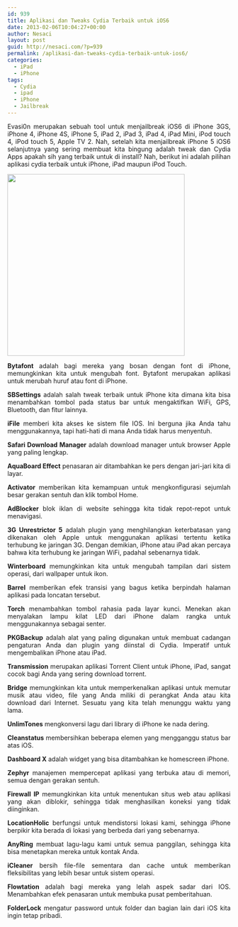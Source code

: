 ```yaml
---
id: 939
title: Aplikasi dan Tweaks Cydia Terbaik untuk iOS6
date: 2013-02-06T10:04:27+00:00
author: Nesaci
layout: post
guid: http://nesaci.com/?p=939
permalink: /aplikasi-dan-tweaks-cydia-terbaik-untuk-ios6/
categories:
  - iPad
  - iPhone
tags:
  - Cydia
  - ipad
  - iPhone
  - Jailbreak
---
```

<p style="text-align: justify;">
  Evasi0n merupakan sebuah tool untuk menjailbreak iOS6 di iPhone 3GS, iPhone 4, iPhone 4S, iPhone 5, iPad 2, iPad 3, iPad 4, iPad Mini, iPod touch 4, iPod touch 5, Apple TV 2. Nah, setelah kita menjailbreak iPhone 5 iOS6 selanjutnya yang sering membuat kita bingung adalah tweak dan Cydia Apps apakah sih yang terbaik untuk di install? Nah, berikut ini adalah pilihan aplikasi cydia terbaik untuk iPhone, iPad maupun iPod Touch.
</p>

<img loading="lazy" class="aligncenter" alt="" src="http://1.bp.blogspot.com/-Si77rsKCP5k/URHGtk_U7pI/AAAAAAAAB8Q/jz1FXm0FBOw/s1600/cydia_apps_iphone5.jpg" width="400" height="410" /> 

<p style="text-align: justify;">
  <strong>Bytafont</strong> adalah bagi mereka yang bosan dengan font di iPhone, memungkinkan kita untuk mengubah font. Bytafont merupakan aplikasi untuk merubah huruf atau font di iPhone.
</p>

<p style="text-align: justify;">
  <strong>SBSettings</strong> adalah salah tweak terbaik untuk iPhone kita dimana kita bisa menambahkan tombol pada status bar untuk mengaktifkan WiFi, GPS, Bluetooth, dan fitur lainnya.
</p>

<p style="text-align: justify;">
  <!--more-->
</p>

<p style="text-align: justify;">
  <strong>iFile</strong> memberi kita akses ke sistem file IOS. Ini berguna jika Anda tahu menggunakannya, tapi hati-hati di mana Anda tidak harus menyentuh.
</p>

<p style="text-align: justify;">
  <strong>Safari Download Manager</strong> adalah download manager untuk browser Apple yang paling lengkap.
</p>

<p style="text-align: justify;">
  <strong>AquaBoard Effect</strong> penasaran air ditambahkan ke pers dengan jari-jari kita di layar.
</p>

<p style="text-align: justify;">
  <strong>Activator</strong> memberikan kita kemampuan untuk mengkonfigurasi sejumlah besar gerakan sentuh dan klik tombol Home.
</p>

<p style="text-align: justify;">
  <strong>AdBlocker</strong> blok iklan di website sehingga kita tidak repot-repot untuk menavigasi.
</p>

<p style="text-align: justify;">
  <strong>3G Unrestrictor 5</strong> adalah plugin yang menghilangkan keterbatasan yang dikenakan oleh Apple untuk menggunakan aplikasi tertentu ketika terhubung ke jaringan 3G. Dengan demikian, iPhone atau iPad akan percaya bahwa kita terhubung ke jaringan WiFi, padahal sebenarnya tidak.
</p>

<p style="text-align: justify;">
  <strong>Winterboard</strong> memungkinkan kita untuk mengubah tampilan dari sistem operasi, dari wallpaper untuk ikon.
</p>

<p style="text-align: justify;">
  <strong>Barrel</strong> memberikan efek transisi yang bagus ketika berpindah halaman aplikasi pada loncatan tersebut.
</p>

<p style="text-align: justify;">
  <strong>Torch</strong> menambahkan tombol rahasia pada layar kunci. Menekan akan menyalakan lampu kilat LED dari iPhone dalam rangka untuk menggunakannya sebagai senter.
</p>

<p style="text-align: justify;">
  <strong>PKGBackup</strong> adalah alat yang paling digunakan untuk membuat cadangan pengaturan Anda dan plugin yang diinstal di Cydia. Imperatif untuk mengembalikan iPhone atau iPad.
</p>

<p style="text-align: justify;">
  <strong>Transmission</strong> merupakan aplikasi Torrent Client untuk iPhone, iPad, sangat cocok bagi Anda yang sering download torrent.
</p>

<p style="text-align: justify;">
  <strong>Bridge</strong> memungkinkan kita untuk memperkenalkan aplikasi untuk memutar musik atau video, file yang Anda miliki di perangkat Anda atau kita download dari Internet. Sesuatu yang kita telah menunggu waktu yang lama.
</p>

<p style="text-align: justify;">
  <strong>UnlimTones</strong> mengkonversi lagu dari library di iPhone ke nada dering.
</p>

<p style="text-align: justify;">
  <strong>Cleanstatus</strong> membersihkan beberapa elemen yang mengganggu status bar atas iOS.
</p>

<p style="text-align: justify;">
  <strong>Dashboard X</strong> adalah widget yang bisa ditambahkan ke homescreen iPhone.
</p>

<p style="text-align: justify;">
  <strong>Zephyr</strong> manajemen mempercepat aplikasi yang terbuka atau di memori, semua dengan gerakan sentuh.
</p>

<p style="text-align: justify;">
  <strong>Firewall IP</strong> memungkinkan kita untuk menentukan situs web atau aplikasi yang akan diblokir, sehingga tidak menghasilkan koneksi yang tidak diinginkan.
</p>

<p style="text-align: justify;">
  <strong>LocationHolic</strong> berfungsi untuk mendistorsi lokasi kami, sehingga iPhone berpikir kita berada di lokasi yang berbeda dari yang sebenarnya.
</p>

<p style="text-align: justify;">
  <strong>AnyRing</strong> membuat lagu-lagu kami untuk semua panggilan, sehingga kita bisa menetapkan mereka untuk kontak Anda.
</p>

<p style="text-align: justify;">
  <strong>iCleaner</strong> bersih file-file sementara dan cache untuk memberikan fleksibilitas yang lebih besar untuk sistem operasi.
</p>

<p style="text-align: justify;">
  <strong>Flowtation</strong> adalah bagi mereka yang lelah aspek sadar dari IOS. Menambahkan efek penasaran untuk membuka pusat pemberitahuan.
</p>

<p style="text-align: justify;">
  <strong>FolderLock</strong> mengatur password untuk folder dan bagian lain dari iOS kita ingin tetap pribadi.
</p>

<p style="text-align: justify;">
  <strong> </strong>
</p>